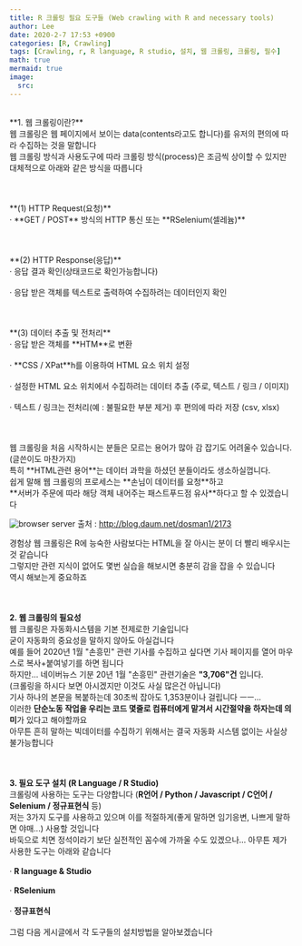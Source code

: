 ```yaml
---
title: R 크롤링 필요 도구들 (Web crawling with R and necessary tools)
author: Lee
date: 2020-2-7 17:53 +0900
categories: [R, Crawling]
tags: [Crawling, r, R language, R studio, 설치, 웹 크롤링, 크롤링, 필수]
math: true
mermaid: true
image:
  src: 
---
```

<br>
**1. 웹 크롤링이란?**<br>
웹 크롤링은 웹 페이지에서 보이는 data(contents라고도 합니다)를 유저의 편의에 따라 수집하는 것을 말합니다<br>
웹 크롤링 방식과 사용도구에 따라 크롤링 방식(process)은 조금씩 상이할 수 있지만 대체적으로 아래와 같은 방식을 따릅니다<br>
<br>
<br>
<br>
**(1) HTTP Request(요청)**<br>
· **GET / POST** 방식의 HTTP 통신 또는 **RSelenium(셀레늄)**<br>
<br>
<br>
<br>
**(2) HTTP Response(응답)**<br>
· 응답 결과 확인(상태코드로 확인가능합니다)<br>
<br>
· 응답 받은 객체를 텍스트로 출력하여 수집하려는 데이터인지 확인<br>
<br>
<br>
<br>
**(3) 데이터 추출 및 전처리**<br>
· 응답 받은 객체를 **HTM**로 변환<br>
<br>
· **CSS / XPat**h를 이용하여 HTML 요소 위치 설정<br>
<br>
· 설정한 HTML 요소 위치에서 수집하려는 데이터 추출 (주로, 텍스트 / 링크 / 이미지)<br>
<br>
· 텍스트 / 링크는 전처리(예 : 불필요한 부분 제거) 후 편의에 따라 저장 (csv, xlsx)<br>
<br>
<br>
<br>
웹 크롤링을 처음 시작하시는 분들은 모르는 용어가 많아 감 잡기도 어려울수 있습니다.(글쓴이도 마찬가지)<br>
특히 **HTML관련 용어**는 데이터 과학을 하셨던 분들이라도 생소하실껍니다.<br>
쉽게 말해 웹 크롤링의 프로세스는 **손님이 데이터를 요청**하고 <br>
**서버가 주문에 따라 해당 객체 내어주는 패스트푸드점 유사**하다고 할 수 있겠습니다<br>

![browser server](https://img1.daumcdn.net/thumb/R1280x0/?scode=mtistory2&fname=https%3A%2F%2Fblog.kakaocdn.net%2Fdn%2FcjgvOX%2FbtqBNMmjOPV%2FNoNtOI6vYXvmRwiiGmTPs1%2Fimg.png)
출처 : http://blog.daum.net/dosman1/2173<br>


경험상 웹 크롤링은 R에 능숙한 사람보다는 HTML을 잘 아시는 분이 더 빨리 배우시는 것 같습니다<br>
그렇지만 관련 지식이 없어도 몇번 실습을 해보시면 충분히 감을 잡을 수 있습니다<br>
역시 해보는게 중요하죠<br>
<br>
<br>
<br>
**2. 웹 크롤링의 필요성<br>**
웹 크롤링은 자동화시스템을 기본 전제로한 기술입니다<br>
굳이 자동화의 중요성을 말하지 않아도 아실겁니다<br>
예를 들어 2020년 1월 "손흥민" 관련 기사를 수집하고 싶다면 기사 페이지를 열어 마우스로 복사+붙여넣기를 하면 됩니다<br>
하지만... 네이버뉴스 기분 20년 1월 "손흥민" 관련기술은 **"3,706"건** 입니다.<br>
(크롤링을 하시다 보면 아시겠지만 이것도 사실 많은건 아닙니다)<br>
기사 하나의 본문을 복붙하는데 30초씩 잡아도 1,353분이나 걸립니다 ㅡㅡ...<br>
이러한 **단순노동 작업을 우리는 코드 몇줄로 컴퓨터에게 맡겨서 시간절약을 하자는데 의미**가 있다고 해야할까요<br>
아무튼 흔히 말하는 빅데이터를 수집하기 위해서는 결국 자동화 시스템 없이는 사실상 불가능합니다<br>
<br>
<br>
<br>
**3. 필요 도구 설치 (R Language / R Studio)<br>**
크롤링에 사용하는 도구는 다양합니다 (**R언어 / Python / Javascript / C언어 / Selenium / 정규표현식** 등)<br>
저는 3가지 도구를 사용하고 있으며 이를 적절하게(좋게 말하면 임기응변, 나쁘게 말하면 야매...) 사용할 것입니다<br>
바둑으로 치면 정석이라기 보단 실전적인 꼼수에 가까울 수도 있겠으나... 아무튼 제가 사용한 도구는 아래와 같습니다<br>
<br>
· **R language & Studio<br>**
<br>
· **RSelenium<br>**
<br>
· **정규표현식<br>**
<br>
그럼 다음 게시글에서 각 도구들의 설치방법을 알아보겠습니다<br>
<br>
<br>
